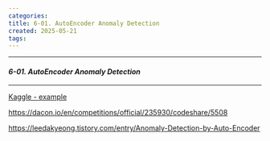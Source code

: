```yaml
---
categories: 
title: 6-01. AutoEncoder Anomaly Detection
created: 2025-05-21
tags:
---
```

---
#### *6-01. AutoEncoder Anomaly Detection*
---

[Kaggle - example](https://www.kaggle.com/code/robinteuwens/anomaly-detection-with-auto-encoders)

https://dacon.io/en/competitions/official/235930/codeshare/5508

https://leedakyeong.tistory.com/entry/Anomaly-Detection-by-Auto-Encoder
